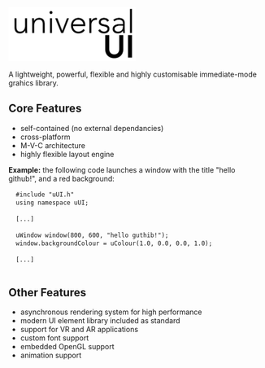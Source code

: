 <p align="left">
  <img src="uui-logo-black.png" width="250" title="uUI Logo">
</p>

A lightweight, powerful, flexible and highly customisable immediate-mode grahics library.

<h2>Core Features</h2>

- self-contained (no external dependancies)
- cross-platform
- M-V-C architecture
- highly flexible layout engine

**Example:** the following code launches a window with the title "hello github!", and a red background:

~~~
  #include "uUI.h"
  using namespace uUI;
  
  [...]
  
  uWindow window(800, 600, "hello guthib!");
  window.backgroundColour = uColour(1.0, 0.0, 0.0, 1.0);
  
  [...]
  
~~~

<h2>Other Features</h2>

- asynchronous rendering system for high performance
- modern UI element library included as standard
- support for VR and AR applications
- custom font support
- embedded OpenGL support
- animation support
